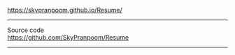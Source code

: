 https://skypranpoom.github.io/Resume/
<hr>

Source code<br>
https://github.com/SkyPranpoom/Resume
<hr>
